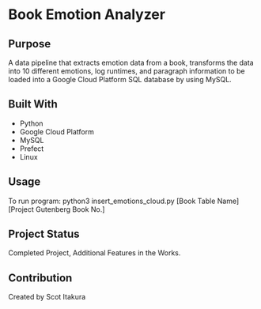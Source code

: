 # Book Emotion Analyzer

## Purpose
A data pipeline that extracts emotion data from a book, transforms the data into 10 different emotions, log runtimes, and paragraph information to be loaded into a Google Cloud Platform SQL database by using MySQL.

## Built With
* Python
* Google Cloud Platform
* MySQL
* Prefect
* Linux

## Usage
To run program: python3 insert_emotions_cloud.py [Book Table Name] [Project Gutenberg Book No.]

## Project Status
Completed Project, Additional Features in the Works.

## Contribution
Created by Scot Itakura